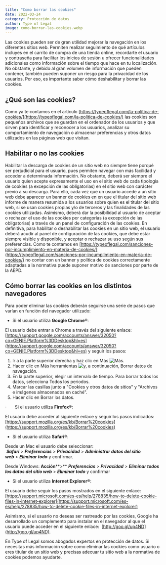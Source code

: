 ```yaml
---
title: "Como borrar las cookies"
date: 2022-03-24
category: Protección de datos
author: Type of Legal
image: como-borrar-las-cookies.webp
---
```


Las cookies pueden ser de gran utilidad mejorar la navegación en los diferentes sitios web. Permiten realizar seguimiento de qué artículos incluyes en el carrito de compra de una tienda online, recordarte el usuario y contraseña para facilitar los inicios de sesión u ofrecer funcionalidades adicionales como información sobre el tiempo que hace en tu localización. No obstante, y debido al gran volumen de información que pueden contener, también pueden suponer un riesgo para la privacidad de los usuarios. Por eso, es importante saber cómo deshabilitar y borrar las cookies.

**¿Qué son las cookies?**
-------------------------

Como ya te contamos en el artículo [https://typeoflegal.com/la-politica-de-cookies/](https://typeoflegal.com/la-politica-de-cookies/) las cookies son pequeños archivos que se guardan en el ordenador de los usuarios y que sirven para identificar y reconocer a los usuarios, analizar su comportamiento de navegación o almacenar preferencias y otros datos utilizados en las páginas web que visitan.

**Habilitar o no las cookies**
------------------------------

Habilitar la descarga de cookies de un sitio web no siempre tiene porqué ser perjudicial para el usuario, pues permiten navegar con más facilidad y acceder a determinada información. No obstante, deberá ser siempre el usuario quien acepte expresamente el uso en el sitio web de cada tipología de cookies (a excepción de las obligatorias) en el sitio web con carácter previo a su descarga. Para ello, cada vez que un usuario accede a un sitio web debe aparecer un banner de cookies en en que el titular del sitio web informe de manera resumida a los usuarios sobre quien es el titular del sitio web, si se usan cookies propias y/o de terceros y las finalidades de las cookies utilizadas. Asimismo, deberá dar la posibilidad al usuario de aceptar o rechazar el uso de las cookies por categorías (a excepción de las obligatorias) a través de un panel de configuración de las cookies. En definitiva, para habilitar o deshabilitar las cookies en un sitio web, el usuario deberá acudir al panel de configuración de las cookies, que debe estar siempre visible y disponible, y aceptar o rechazar su uso según sus preferencias. Como te contamos en [https://typeoflegal.com/sanciones-por-incumplimiento-en-materia-de-cookies/](https://typeoflegal.com/sanciones-por-incumplimiento-en-materia-de-cookies/) no contar con un banner y política de cookies correctamente adaptadas a la normativa puede suponer motivo de sanciones por parte de la AEPD.

**Cómo borrar las cookies en los distintos navegadores**
--------------------------------------------------------

Para poder eliminar las cookies deberán seguirse una serie de pasos que varían en función del navegador utilizado:

*   Si el usuario utiliza **Google Chrome**®:

El usuario debe entrar a Chrome a través del siguiente enlace: [https://support.google.com/accounts/answer/32050?co=GENIE.Platform%3DDesktop&hl=es](https://support.google.com/accounts/answer/32050?co=GENIE.Platform%3DDesktop&hl=es) y seguir los pasos:

1.  Ir a la parte superior derecha y haz clic en Más ![Más](file:///C:/Users/NEREAV~1/AppData/Local/Temp/msohtmlclip1/01/clip_image002.png).
2.  Hacer clic en Más herramientas ![y, a continuación,](file:///C:/Users/NEREAV~1/AppData/Local/Temp/msohtmlclip1/01/clip_image004.png) Borrar datos de navegación.
3.  En la parte superior, elegir un intervalo de tiempo. Para borrar todos los datos, selecciona Todos los periodos.
4.  Marcar las casillas junto a "Cookies y otros datos de sitios" y "Archivos e imágenes almacenados en caché".
5.  Hacer clic en Borrar los datos.

·       Si el usuario utiliza **Firefox**®:

El usuario debe acceder al siguiente enlace y seguir los pasos indicados: [https://support.mozilla.org/es/kb/Borrar%20cookies](https://support.mozilla.org/es/kb/Borrar%20cookies)

*   Si el usuario utiliza **Safari**®:

Desde un Mac el usuario debe seleccionar:  _**Safari**_ > _**Preferencias**_ > _**Privacidad**_ > _**Administrar datos del sitio web**_ > _**Eliminar**_ _**todo**_ y confirmar.

Desde Windows: **Acción****\>** _**Preferencias**_ > _**Privacidad**_ > _**Eliminar todos los datos del sitio web**_ > _**Eliminar**_ _**todo**_ y confirmar

*   Si el usuario utiliza **Internet Explorer**®:

El usuario debe seguir los pasos mostrados en el siguiente enlace: [https://support.microsoft.com/es-es/help/278835/how-to-delete-cookie-files-in-internet-explorer](https://support.microsoft.com/es-es/help/278835/how-to-delete-cookie-files-in-internet-explorer)

Asimismo, si el usuario no deseas ser rastreado por las cookies, Google ha desarrollado un complemento para instalar en el navegador al que el usuario puede acceder en el siguiente enlace:  [http://goo.gl/up4ND](http://goo.gl/up4ND).

En Type of Legal somos abogados expertos en protección de datos. Si necesitas más información sobre como eliminar las cookies como usuario o eres titular de un sitio web y precisas adecuar tu sitio web a la normativa de cookies podemos ayudarte.
